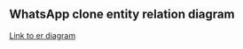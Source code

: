 ## WhatsApp clone entity relation diagram


[Link to er diagram](https://whimsical.com/whatsapp-clone-6poGk8g7MRNQ92Nky43exx)